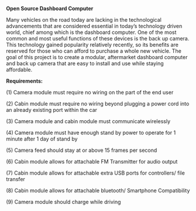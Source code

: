 **Open Source Dashboard Computer**

Many vehicles on the road today are lacking in the technological advancements that are considered essential in today’s technology driven world, chief among which is the dashboard computer. One of the most common and most useful functions of these devices is the back up camera. This technology gained popularity relatively recently, so its benefits are reserved for those who can afford to purchase a whole new vehicle. The goal of this project is to create a modular, aftermarket dashboard computer and back up camera that are easy to install and use while staying affordable. 

**Requirements:**

(1) Camera module must require no wiring on the part of the end user

(2) Cabin module must require no wiring beyond plugging a power cord into an already existing port within the car

(3) Camera module and cabin module must communicate wirelessly

(4) Camera module must have enough stand by power to operate for 1 minute after 1 day of stand by

(5) Camera feed should stay at or above 15 frames per second

(6) Cabin module allows for attachable FM Transmitter for audio output

(7) Cabin module allows for attachable extra USB ports for controllers/ file transfer

(8) Cabin module allows for attachable bluetooth/ Smartphone Compatibility

(9) Camera module should charge while driving
